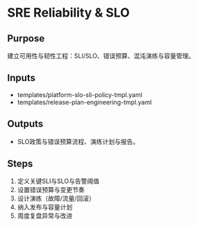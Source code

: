# SRE Reliability & SLO

## Purpose

建立可用性与韧性工程：SLI/SLO、错误预算、混沌演练与容量管理。

## Inputs

- templates/platform-slo-sli-policy-tmpl.yaml
- templates/release-plan-engineering-tmpl.yaml

## Outputs

- SLO政策与错误预算流程、演练计划与报告。

## Steps

1. 定义关键SLI与SLO与告警阈值
2. 设置错误预算与变更节奏
3. 设计演练（故障/流量/回滚）
4. 纳入发布与容量计划
5. 周度复盘异常与改进
